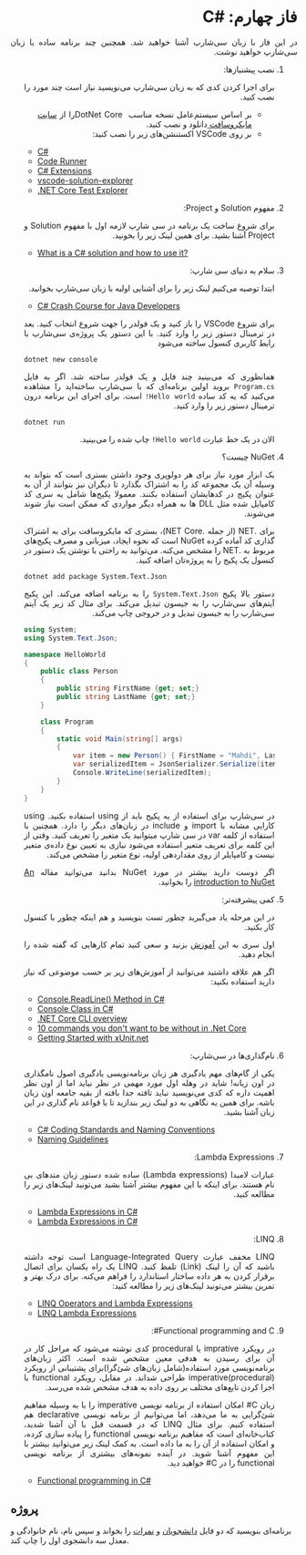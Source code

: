 <div dir="rtl" align='justify'>

# فاز چهارم: #C

در این فاز با زبان سی‌شارپ آشنا خواهید شد. همچنین چند برنامه ساده با زبان سی‌شارپ خواهید نوشت.

1. نصب پیشنیازها:

   برای اجرا کردن کدی که به زبان سی‌شارپ می‌نویسید نیاز است چند مورد را نصب کنید.

   - بر اساس سیستم‌عامل نسخه مناسب  <span dir="ltr" align='left'> DotNet Core </span> را از [سایت مایکروسافت ](https://dotnet.microsoft.com/download) دانلود و نصب کنید.
   - بر روی VSCode اکستنشن‌های زیر را نصب کنید:

    <div dir="ltr" align='justify'>

   * [C#](https://marketplace.visualstudio.com/items?itemName=ms-dotnettools.csharp)
   * [Code Runner](https://marketplace.visualstudio.com/items?itemName=formulahendry.code-runner)
   * [C# Extensions](https://marketplace.visualstudio.com/items?itemName=jchannon.csharpextensions)
   * [vscode-solution-explorer](https://marketplace.visualstudio.com/items?itemName=fernandoescolar.vscode-solution-explorer)
   * [.NET Core Test Explorer](https://marketplace.visualstudio.com/items?itemName=formulahendry.dotnet-test-explorer)

    </div>

2. مفهوم Solution و Project:

   برای شروع ساخت یک برنامه در سی شارپ لازمه اول با مفهوم Solution و Project آشنا بشید. برای همین لینک‌ زیر را بخونید.


    <div dir="ltr" align='justify'>

    - [What is a C# solution and how to use it?](https://stackoverflow.com/a/40400159/7498797)
    </div>

3. سلام به دنیای سی شارپ:

   ابتدا توصیه می‌کنیم لینک زیر را برای آشنایی اولیه با زبان سی‌شارپ بخوانید.
   
    <div dir="ltr" align='justify'>

    - [C# Crash Course for Java Developers](https://nerdparadise.com/programming/csharpforjavadevs)

    </div>
   
   برای شروع VSCode را باز کنید و یک فولدر را جهت شروع انتخاب کنید. بعد در ترمینال دستور زیر را وارد کنید. با این دستور یک پروژه‌ی سی‌شارپ با رابط کاربری کنسول ساخته می‌شود

   <div dir="ltr" align='justify'>

   `dotnet new console`
   </div>

   همانطوری که می‌بینید چند فایل و یک فولدر ساخته شد. اگر به فایل `Program.cs` بروید اولین برنامه‌ای که با سی‌شارپ ساخته‌اید را مشاهده می‌کنید که یه کد ساده `Hello world!` است. برای اجرای این برنامه درون ترمینال دستور زیر را وارد کنید.

   <div dir="ltr" align='justify'>

   `dotnet run`
   </div>

   الان در یک خط عبارت `Hello world!` چاپ شده را می‌بینید.

4. NuGet چیست؟

   یک ابزار مورد نیاز برای هر دولوپری وجود داشتن بستری است که بتواند به وسیله آن یک مجموعه کد را به اشتراک بگذارد تا دیگران نیز بتوانند از آن به عنوان پکیج در کدهایشان استفاده بکنند.
   معمولا پکیج‌ها شامل یه سری کد کامپایل شده مثل DLL ها به همراه دیگر مواردی که ممکن است نیاز شوند می‌شوند.


    برای .NET (از جمله .NET Core)، بستری که مایکروسافت برای به اشتراک گذاری کد آماده کرده NuGet است که نحوه ایجاد، میزبانی و مصرف پکیج‌های مربوط به .NET را مشخص می‌کنه.
    می‌توانید به راحتی با نوشتن یک دستور در کنسول یک پکیج را به پروژه‌‌تان اضافه کنید.

    <div dir="ltr" align='justify'>

    `dotnet add package System.Text.Json`

    </div>

    دستور بالا پکیج `System.Text.Json` را به برنامه اضافه می‌کند. این پکیج آیتم‌های سی‌شارپ را به جیسون تبدیل می‌کند. برای مثال کد زیر یک آیتم سی‌شارپ را به جیسون تبدیل و در خروجی چاپ می‌کند.

    <div dir="ltr" align='justify'>

    ```C#
    using System;
    using System.Text.Json;

    namespace HelloWorld
    {
        public class Person
        {
            public string FirstName {get; set;}
            public string LastName {get; set;}
        }

        class Program
        {
            static void Main(string[] args)
            {
                var item = new Person() { FirstName = "Mahdi", LastName = "Malverdi"};
                var serializedItem = JsonSerializer.Serialize(item);
                Console.WriteLine(serializedItem);
            }
        }
    }
    ```

    </div>

    در سی‌شارپ برای استفاده از یه پکیج باید از using استفاده بکنید. using کارایی مشابه با import و include در زبان‌های دیگر را دارد.
    همچنین با استفاده از کلمه var در سی شارپ میتوانید یک متغیر را تعریف کنید. وقتی از این کلمه برای تعریف متغیر استفاده می‌شود نیازی به تعیین نوع داده‌ی متغیر نیست و کامپایلر از روی مقداردهی اولیه، نوع متغیر را مشخص می‌کند.

    اگر دوست دارید بیشتر در مورد NuGet بدانید می‌توانید مقاله [An introduction to NuGet](https://docs.microsoft.com/en-us/nuget/what-is-nuget) را بخوانید.

5.  کمی پیشرفته‌تر:

    در این مرحله یاد می‌گیرید چطور تست بنویسید و هم اینکه چطور با کنسول کار بکنید.

    اول سری به این [آموزش](https://softchris.github.io/pages/dotnet-core.html#creating-a-solution) بزنید و سعی کنید تمام کارهایی که گفته شده را انجام دهید.

    اگر هم علاقه داشتید می‌توانید از آموزش‌های زیر بر حسب موضوعی که نیاز دارید استفاده بکنید:

    <div dir="ltr" align='justify'>

    - [Console.ReadLine() Method in C#](<https://www.geeksforgeeks.org/console-readline-method-in-c-sharp/#:~:text=Console.-,ReadLine()%20Method%20in%20C%23,user%20presses%20the%20Enter%20key.>)
    - [Console Class in C#](https://www.geeksforgeeks.org/console-class-in-c-sharp/#:~:text=Weekday%20in%20C%23-,Console%20Class%20in%20C%23,output%20from%20the%20computer%20end.)
    - [.NET Core CLI overview](https://docs.microsoft.com/en-us/dotnet/core/tools/)
    - [10 commands you don't want to be without in .Net Core](https://softchris.github.io/pages/dotnet-10-commands.html#_4-dotnet-run)
    - [Getting Started with xUnit.net](https://xunit.net/docs/getting-started/netcore/cmdline)

    </div>

6.  نام‌گذاری‌ها در سی‌شارپ:

    یکی از گام‌های مهم یادگیری هر زبان برنامه‌نویسی یادگیری اصول نامگذاری در اون زبانه! شاید در وهله اول مورد مهمی در نظر نیاید اما از اون نظر اهمیت داره که کدی می‌نویسید نباید تافته جدا بافته از بقیه جامعه اون زبان باشه. برای همین یه نگاهی به دو لینک زیر بندازید تا با قواعد نام گذاری در این زبان آشنا بشید.

    <div dir="ltr" align='justify'>

    - [C# Coding Standards and Naming Conventions](https://github.com/ktaranov/naming-convention/blob/master/C%23%20Coding%20Standards%20and%20Naming%20Conventions.md)
    - [Naming Guidelines](https://docs.microsoft.com/en-us/dotnet/standard/design-guidelines/naming-guidelines)

    </div>

7.  Lambda Expressions:

    عبارات لامبدا (Lambda expressions) ساده شده دستور زبان متدهای بی نام هستند.
    برای اینکه با این مفهوم بیشتر آشنا بشید می‌تونید لینک‌های زیر را مطالعه کنید.

    <div dir="ltr" align='justify'>

    - [Lambda Expressions in C#](https://www.geeksforgeeks.org/lambda-expressions-in-c-sharp/)
    - [Lambda Expressions in C#](https://www.c-sharpcorner.com/UploadFile/bd6c67/lambda-expressions-in-C-Sharp/)

   </div>

</div>

<div dir="rtl" align='justify'>

8.  LINQ:

    LINQ مخفف عبارت Language-Integrated Query است توجه داشته باشید که آن را لینک (Link) تلفظ کنید. LINQ یک راه یکسان برای اتصال برقرار کردن به هر داده ساختار استاندارد را فراهم می‌کنه.
    برای درک بهتر و تمرین بیشتر می‌تونید لینک‌های زیر را مطالعه کنید:

    <div dir="ltr" align='justify'>

    - [LINQ Operators and Lambda Expressions](https://www.c-sharpcorner.com/UploadFile/babu_2082/linq-operators-and-lambda-expression-syntax-examples/)
    - [LINQ Lambda Expressions](https://www.tutlane.com/tutorial/linq/linq-lambda-expressions)


    </div>
    </div>
    
<div dir="rtl" align='justify'>

9. Functional programming and C#:

   در رویکرد imprative یا procedural کدی نوشته می‌شود که مراحل کار در آن برای رسیدن به هدفی معین مشخص شده است. 
   اکثر زبان‌های برنامه‌نویسی مورد استفاده(شامل زبان‌های شئ‌گرا)برای پشتیبانی از رویکرد imperative(procedural) طراحی شد‌اند.
   در مقابل، رویکرد functional با اجرا کردن تابع‌های مختلف بر روی داده به هدف مشخص شده می‌رسد.
   
   زبان C# امکان استفاده از برنامه نویسی imperative را با به وسیله مفاهیم شئ‌گرایی به ما می‌دهد، اما می‌توانیم از برنامه نویسی declarative هم استفاده کنیم. برای مثال LINQ که در قسمت قبل با آن آشنا شدید، کتاب‌خانه‌ای است که مفاهیم برنامه نویسی functional را پیاده سازی کرده، و امکان استفاده از آن را به ما داده است.
   به کمک لینک زیر می‌توانید بیشتر با این مفهوم آشنا شوید. در آینده نمونه‌های بیشتری از برنامه نویسی functional را در C# خواهید دید.

    <div dir="ltr" align='justify'>

    - [Functional programming in C#](https://dev.to/shimmer/functional-programming-in-c-3h6e)

    </div>
    
    </div>

## پروژه

برنامه‌ای بنویسید که دو فایل [دانشجویان](https://github.com/Star-Academy/codestar-internship/blob/master/Projects/Phase04-CSharp/Students.json) و [نمرات](https://github.com/Star-Academy/codestar-internship/blob/master/Projects/Phase04-CSharp/Scores.json) را بخواند و سپس نام، نام خانوادگی و معدل سه دانشجوی اول را چاپ کند.

</div>
